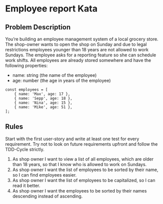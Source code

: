 # Employee report Kata

## Problem Description

You’re building an employee management system of a local grocery store. The shop-owner wants to open the shop on Sunday and due to legal restrictions employees younger than 18 years are not allowed to work Sundays. The employee asks for a reporting feature so she can schedule work shifts. All employees are already stored somewhere and have the following properties:

- name: string (the name of the employee)
- age: number (the age in years of the employee)

```
const employees = [
    { name: 'Max', age: 17 },
    { name: 'Sepp', age: 18 },
    { name: 'Nina', age: 15 },
    { name: 'Mike', age: 51 },
];
```

## Rules

Start with the first user-story and write at least one test for every requirement. Try not to look on future requirements upfront and follow the TDD-Cycle strictly.

1. As shop owner I want to view a list of all employees, which are older than 18 years, so that I know who is allowed to work on Sundays.
2. As shop owner I want the list of employees to be sorted by their name, so I can find employees easier.
3. As shop owner I want the list of employees to be capitalized, so I can read it better.
4. As shop owner I want the employees to be sorted by their names descending instead of ascending.
